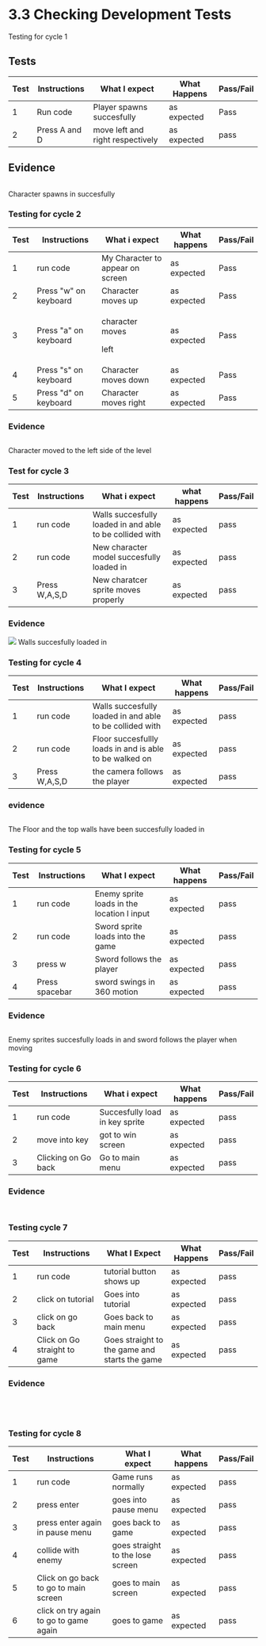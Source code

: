 # 3.3 Checking Development Tests

Testing for cycle 1

## Tests

| Test | Instructions  | What I expect                    | What Happens | Pass/Fail |
| ---- | ------------- | -------------------------------- | ------------ | --------- |
| 1    | Run code      | Player spawns succesfully        | as expected  | Pass      |
| 2    | Press A and D | move left and right respectively | as expected  | pass      |

## Evidence

<figure><img src="../.gitbook/assets/image (20).png" alt=""><figcaption></figcaption></figure>

Character spawns in succesfully

### Testing for cycle 2

| Test | Instructions          | What i expect                       | What happens | Pass/Fail |
| ---- | --------------------- | ----------------------------------- | ------------ | --------- |
| 1    | run code              | My Character to appear on screen    | as expected  | Pass      |
| 2    | Press "w" on keyboard | Character moves up                  | as expected  | Pass      |
| 3    | Press "a" on keyboard | <p>character moves </p><p>left </p> | as expected  | Pass      |
| 4    | Press "s" on keyboard | Character moves down                | as expected  | Pass      |
| 5    | Press "d" on keyboard | Character moves right               | as expected  | Pass      |

### Evidence

<figure><img src="../.gitbook/assets/image (18).png" alt=""><figcaption></figcaption></figure>

Character moved to the left side of the level

### Test for cycle 3

| Test | Instructions  | What i expect                                             | what happens | Pass/Fail |
| ---- | ------------- | --------------------------------------------------------- | ------------ | --------- |
| 1    | run code      | Walls succesfully loaded in and able to be collided with  | as expected  | pass      |
| 2    | run code      | New character model succesfully loaded in                 | as expected  | pass      |
| 3    | Press W,A,S,D | New charatcer sprite moves properly                       | as expected  | pass      |

### Evidence

![](<../.gitbook/assets/image (7).png>) Walls succesfully loaded in&#x20;

### Testing for cycle 4

| Test | Instructions  | What I expect                                             | What happens | Pass/Fail |
| ---- | ------------- | --------------------------------------------------------- | ------------ | --------- |
| 1    | run code      | Walls succesfully loaded in and able to be collided with  | as expected  | pass      |
| 2    | run code      | Floor succesfullly loads in and is able to be walked on   | as expected  | pass      |
| 3    | Press W,A,S,D | the camera follows the player                             | as expected  | pass      |

### evidence

<figure><img src="../.gitbook/assets/image (21).png" alt=""><figcaption></figcaption></figure>

The Floor and the top walls have been succesfully loaded in&#x20;

### Testing for cycle 5

| Test | Instructions   | What I expect                              | What happens | Pass/Fail |
| ---- | -------------- | ------------------------------------------ | ------------ | --------- |
| 1    | run code       | Enemy sprite loads in the location I input | as expected  | pass      |
| 2    | run code       | Sword sprite loads into the game           | as expected  | pass      |
| 3    | press w        | Sword follows the player                   | as expected  | pass      |
| 4    | Press spacebar | sword swings in 360 motion                 | as expected  | pass      |

### Evidence

<figure><img src="../.gitbook/assets/image (15).png" alt=""><figcaption></figcaption></figure>

Enemy sprites succesfully loads in and sword follows the player when moving&#x20;

### Testing for cycle 6

| Test | Instructions        | What i expect                  | What happens | Pass/Fail |
| ---- | ------------------- | ------------------------------ | ------------ | --------- |
| 1    | run code            | Succesfully load in key sprite | as expected  | pass      |
| 2    | move into key       | got to win screen              | as expected  | pass      |
| 3    | Clicking on Go back | Go to main menu                | as expected  | pass      |

### Evidence

<figure><img src="../.gitbook/assets/image (22).png" alt=""><figcaption></figcaption></figure>

<figure><img src="../.gitbook/assets/image (16).png" alt=""><figcaption></figcaption></figure>

### Testing cycle 7

| Test | Instructions                 | What I Expect                                 | What Happens | Pass/Fail |
| ---- | ---------------------------- | --------------------------------------------- | ------------ | --------- |
| 1    | run code                     | tutorial button shows up                      | as expected  | pass      |
| 2    | click on tutorial            | Goes into tutorial                            | as expected  | pass      |
| 3    | click on go back             | Goes back to main menu                        | as expected  | pass      |
| 4    | Click on Go straight to game | Goes straight to the game and starts the game | as expected  | pass      |

### Evidence

<figure><img src="../.gitbook/assets/image (19) (1).png" alt=""><figcaption></figcaption></figure>

<figure><img src="../.gitbook/assets/image (13).png" alt=""><figcaption></figcaption></figure>

<figure><img src="../.gitbook/assets/image (3) (1).png" alt=""><figcaption></figcaption></figure>

<figure><img src="../.gitbook/assets/image (17).png" alt=""><figcaption></figcaption></figure>

### Testing for cycle 8

| Test | Instructions                           | What I expect                    | What happens | Pass/Fail |
| ---- | -------------------------------------- | -------------------------------- | ------------ | --------- |
| 1    | run code                               | Game runs normally               | as expected  | pass      |
| 2    | press enter                            | goes into pause menu             | as expected  | pass      |
| 3    | press enter again in pause menu        | goes back to game                | as expected  | pass      |
| 4    | collide with enemy                     | goes straight to the lose screen | as expected  | pass      |
| 5    | Click on go back to go to main screen  | goes to main screen              | as expected  | pass      |
| 6    | click on try again to go to game again | goes to game                     | as expected  | pass      |

<figure><img src="../.gitbook/assets/image (3).png" alt=""><figcaption></figcaption></figure>

<figure><img src="../.gitbook/assets/image (9).png" alt=""><figcaption></figcaption></figure>

